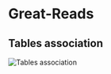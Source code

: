 # Great-Reads
## Tables association
![Tables association](https://user-images.githubusercontent.com/99691338/165308526-62130350-0de5-47db-9431-a30aabb102de.png)

